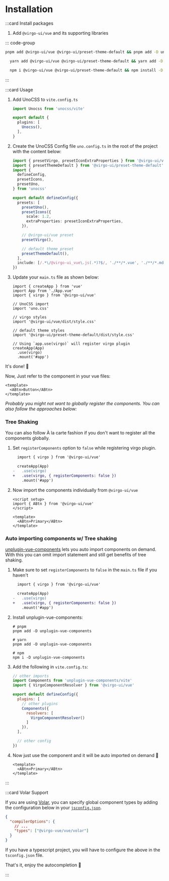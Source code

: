 # Installation

:::card Install packages

1. Add `@virgo-ui/vue` and its supporting libraries

::: code-group
  ```bash [pnpm]
  pnpm add @virgo-ui/vue @virgo-ui/preset-theme-default && pnpm add -D unocss @iconify-json/bx
  ```
  ```bash [yarn]
    yarn add @virgo-ui/vue @virgo-ui/preset-theme-default && yarn add -D unocss @iconify-json/bx
  ```
  ```bash [npm]
    npm i @virgo-ui/vue @virgo-ui/preset-theme-default && npm install -D unocss @iconify-json/bx  ```
   ```
:::


:::card Usage

1. Add UnoCSS to `vite.config.ts`

    ```ts
    import Unocss from 'unocss/vite'

    export default {
      plugins: [
        Unocss(),
      ],
    }
    ```

2. Create the UnoCSS Config file `uno.config.ts` in the root of the project with the content below:

    ```ts
    import { presetVirgo, presetIconExtraProperties } from '@virgo-ui/vue'
    import { presetThemeDefault } from '@virgo-ui/preset-theme-default'
    import {
      defineConfig,
      presetIcons,
      presetUno,
    } from 'unocss'

    export default defineConfig({
      presets: [
        presetUno(),
        presetIcons({
          scale: 1.2,
          extraProperties: presetIconExtraProperties,
        }),

        // @virgo-ui/vue preset
        presetVirgo(),

        // default theme preset
        presetThemeDefault(),
      ],
      include: [/.*\/@virgo-ui_vue\.js(.*)?$/, './**/*.vue', './**/*.md'],
    })
    ```

3. Update your `main.ts` file as shown below:

    ```js{3,5-6,8-9,13,11-12,15-16}
    import { createApp } from 'vue'
    import App from './App.vue'
    import { virgo } from '@virgo-ui/vue'

    // UnoCSS import
    import 'uno.css'

    // virgo styles
    import '@virgo-ui/vue/dist/style.css'

    // default theme styles
    import '@virgo-ui/preset-theme-default/dist/style.css'

    // Using `app.use(virgo)` will register virgo plugin
    createApp(App)
      .use(virgo)
      .mount('#app')
    ```

It's done! 🥳

Now, Just refer to the component in your vue files:

```vue
<template>
  <ABtn>Button</ABtn>
</template>
```

<em class="block mt-12 mb-10">Probably you might not want to globally register the components. You can also follow the approaches below:</em>

### Tree Shaking

You can also follow À la carte fashion if you don't want to register all the components globally.

1. Set `registerComponents` option to `false` while registering virgo plugin.

    ```diff
      import { virgo } from '@virgo-ui/vue'

      createApp(App)
    -   .use(virgo)
    +   .use(virgo, { registerComponents: false })
        .mount('#app')
    ```

2. Now import the components individually from `@virgo-ui/vue`

    ```vue
    <script setup>
    import { ABtn } from '@virgo-ui/vue'
    </script>

    <template>
      <ABtn>Primary</ABtn>
    </template>
    ```

### Auto importing components w/ Tree shaking

[unplugin-vue-components](https://github.com/antfu/unplugin-vue-components) lets you auto import components on demand. With this you can omit import statement and still get benefits of tree shaking.

1. Make sure to set `registerComponents` to `false` in the `main.ts` file if you haven't

    ```diff
      import { virgo } from '@virgo-ui/vue'

      createApp(App)
    -   .use(virgo)
    +   .use(virgo, { registerComponents: false })
        .mount('#app')
    ```

2. Install unplugin-vue-components:

    ```shell
    # pnpm
    pnpm add -D unplugin-vue-components

    # yarn
    pnpm add -D unplugin-vue-components

    # npm
    npm i -D unplugin-vue-components
    ```

3. Add the following in `vite.config.ts`:

    ```js
    // other imports
    import Components from 'unplugin-vue-components/vite'
    import { VirgoComponentResolver } from '@virgo-ui/vue'

    export default defineConfig({
      plugins: [
        // other plugins
        Components({
          resolvers: [
            VirgoComponentResolver()
          ]
        }),
      ],

      // other config
    })
    ```

4. Now just use the component and it will be auto imported on demand 🤯

    ```vue
    <template>
      <ABtn>Primary</ABtn>
    </template>
    ```

:::

:::card Volar Support

If you are using [Volar](https://marketplace.visualstudio.com/items?itemName=Vue.volar), you can specify global component types by adding the configuration below in your [`jsconfig.json`](https://code.visualstudio.com/docs/languages/jsconfig).

```json
{
  "compilerOptions": {
    // ...
    "types": ["@virgo-vue/vue/volar"]
  }
}
```

If you have a typescript project, you will have to configure the above in the `tsconfig.json` file.

That's it, enjoy the autocompletion 🥳

:::
